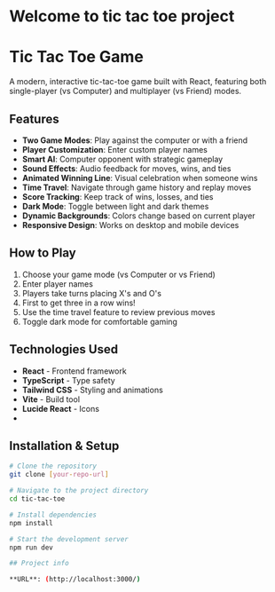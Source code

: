 # Welcome to tic tac toe project

# Tic Tac Toe Game

A modern, interactive tic-tac-toe game built with React, featuring both single-player (vs Computer) and multiplayer (vs Friend) modes.

## Features

- **Two Game Modes**: Play against the computer or with a friend
- **Player Customization**: Enter custom player names
- **Smart AI**: Computer opponent with strategic gameplay
- **Sound Effects**: Audio feedback for moves, wins, and ties
- **Animated Winning Line**: Visual celebration when someone wins
- **Time Travel**: Navigate through game history and replay moves
- **Score Tracking**: Keep track of wins, losses, and ties
- **Dark Mode**: Toggle between light and dark themes
- **Dynamic Backgrounds**: Colors change based on current player
- **Responsive Design**: Works on desktop and mobile devices

## How to Play

1. Choose your game mode (vs Computer or vs Friend)
2. Enter player names
3. Players take turns placing X's and O's
4. First to get three in a row wins!
5. Use the time travel feature to review previous moves
6. Toggle dark mode for comfortable gaming

## Technologies Used

- **React** - Frontend framework
- **TypeScript** - Type safety
- **Tailwind CSS** - Styling and animations
- **Vite** - Build tool
- **Lucide React** - Icons
- 
## Installation & Setup

```bash
# Clone the repository
git clone [your-repo-url]

# Navigate to the project directory
cd tic-tac-toe

# Install dependencies
npm install

# Start the development server
npm run dev

## Project info

**URL**: (http://localhost:3000/)





